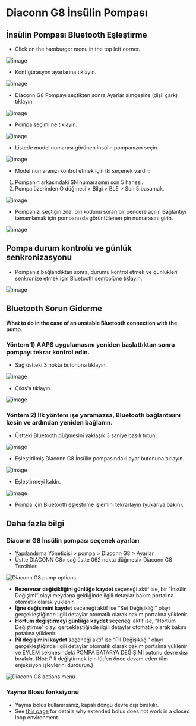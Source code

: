# Diaconn G8 İnsülin Pompası

## İnsülin Pompası Bluetooth Eşleştirme

- Click on the hamburger menu in the top left corner.

![image](../images/DiaconnG8/DiaconnG8_01.jpg)

- Konfigürasyon ayarlarına tıklayın.

![image](../images/DiaconnG8/DiaconnG8_02.jpg)

- Diaconn G8 Pompayı seçtikten sonra Ayarlar simgesine (dişli çark) tıklayın.

![image](../images/DiaconnG8/DiaconnG8_03.jpg)

- Pompa seçimi'ne tıklayın.

![image](../images/DiaconnG8/DiaconnG8_04.jpg)

- Listede model numarası görünen insülin pompanızın seçin.

![image](../images/DiaconnG8/DiaconnG8_05.jpg)

- Model numaranızı kontrol etmek için iki seçenek vardır:

1. Pompanın arkasındaki SN numarasının son 5 hanesi.
2. Pompa üzerinden O düğmesi > Bilgi > BLE > Son 5 basamak.

![image](../images/DiaconnG8/DiaconnG8_06.jpg)

- Pompanızı seçtiğinizde, pin kodunu soran bir pencere açılır. Bağlantıyı tamamlamak için pompanızda görüntülenen pin numarasını girin.

 ![image](../images/DiaconnG8/DiaconnG8_07.jpg)

## Pompa durum kontrolü ve günlük senkronizasyonu

- Pompanız bağlandıktan sonra, durumu kontrol etmek ve günlükleri senkronize etmek için Bluetooth sembolüne tıklayın.

![image](../images/DiaconnG8/DiaconnG8_08.jpg)

## Bluetooth Sorun Giderme

**What to do in the case of an unstable Bluetooth connection with the pump.**

### Yöntem 1) AAPS uygulamasını yeniden başlattıktan sonra pompayı tekrar kontrol edin.

- Sağ üstteki 3 nokta butonuna tıklayın.

![image](../images/DiaconnG8/DiaconnG8_09.jpg)

- Çıkış'a tıklayın.

![image](../images/DiaconnG8/DiaconnG8_10.jpg)

### Yöntem 2) İlk yöntem işe yaramazsa, Bluetooth bağlantısını kesin ve ardından yeniden bağlanın.

- Üstteki Bluetooth düğmesini yaklaşık 3 saniye basılı tutun.

![image](../images/DiaconnG8/DiaconnG8_11.jpg)

- Eşleştirilmiş Diaconn G8 İnsülin pompasındaki ayar butonuna tıklayın.

![image](../images/DiaconnG8/DiaconnG8_12.jpg)

- Eşleştirmeyi kaldır.

![image](../images/DiaconnG8/DiaconnG8_13.jpg)

- Pompa için Bluetooth eşleştirme işlemini tekrarlayın (yukarıya bakın).

## Daha fazla bilgi

### Diaconn G8 İnsülin pompası seçenek ayarları

- Yapılandırma Yöneticisi > pompa > Diaconn G8 > Ayarlar
- Üstte DIACONN G8> sağ üstte 062 nokta düğmesi> Diaconn G8 Tercihleri

![Diaconn G8 pump options](../images/DiaconnG8/DiaconnG8_14.jpg)

- **Rezervuar değişikliğini günlüğe kaydet** seçeneği aktif ise, bir “İnsülin Değişimi” olayı meydana geldiğinde ilgili detaylar bakım portalına otomatik olarak yüklenir.
- **İğne değişimini kaydet** seçeneği aktif ise “Set Değişikliği” olayı gerçekleştiğinde ilgili detaylar otomatik olarak bakım portalına yüklenir.
- **Hortum değiştirmeyi günlüğe kaydet** seçeneği aktif ise, “Hortum Değiştirme” olayı gerçekleştiğinde ilgili detaylar otomatik olarak bakım potalına yüklenir.
- **Pil değişimini kaydet** seçeneği aktif ise “Pil Değişikliği” olayı gerçekleştiğinde ilgili detaylar otomatik olarak bakım portalına yüklenir ve EYLEM sekmesindeki POMPA BATARYA DEĞİŞİMİ butonu devre dışı bırakılır. (Not: Pili değiştirmek için lütfen önce devam eden tüm enjeksiyon işlevlerini durdurun.)

![Diaconn G8 actions menu](../images/DiaconnG8/DiaconnG8_15.jpg)

### Yayma Blosu fonksiyonu

- Yayma bolus kullanırsanız, kapalı döngü devre dışı bırakılır.
- See [this page](../Usage/Extended-Carbs.md#why-extended-boluses-wont-work-in-a-closed-loop-environment) for details why extended bolus does not work in a closed loop environment.
